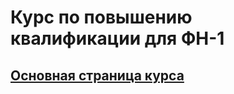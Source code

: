 # Курс по повышению квалификации для ФН-1

## [Основная страница курса](https://github.com/ugapanyuk/python_fn1/wiki)
